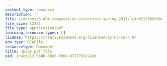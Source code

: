```yaml
---
content_type: resource
description: ''
file: /courses/6-004-computation-structures-spring-2017/1c4cd212568b50e5fd6e8717793222e0_p2j16ebu14U.pdf
file_size: 12331
file_type: application/pdf
learning_resource_types: []
license: https://creativecommons.org/licenses/by-nc-sa/4.0/
ocw_type: OCWFile
resourcetype: Document
title: 3play pdf file
uid: 1c4cd212-568b-50e5-fd6e-8717793222e0
---
```

